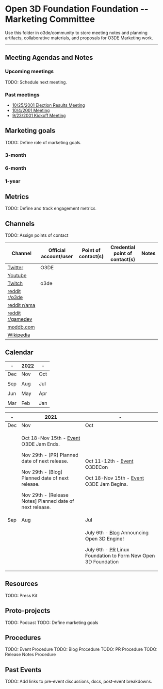# Open 3D  Foundation Foundation -- Marketing Committee

Use this folder in o3de/community to store meeting notes and planning artifacts, collaborative materials, and proposals for O3DE Marketing work.

---

## Meeting Agendas and Notes

### Upcoming meetings

TODO: Schedule next meeting.

### Past meetings

* [10/25/2001 Election Results Meeting](meeting-notes/meeting-agenda-2021-10-25.md)
* [10/4/2001 Meeting](meeting-notes/meeting-agenda-2021-10-4.md)
* [9/23/2001 Kickoff Meeting](meeting-notes/meeting-agenda-2021-9-23.md)

## Marketing goals

TODO: Define role of marketing goals.

### 3-month

### 6-month

### 1-year

## Metrics

TODO: Define and track engagement metrics.

## Channels

TODO:  Assign points of contact

| Channel | Official account/user | Point of contact(s) | Credential point of contact(s) | Notes |
|-|-|-|-|-|
| [Twitter](https://twitter.com/o3dengine) | O3DE | | | | 
| [Youtube](https://www.youtube.com/channel/UCTC8GDw1XidOTUBEFRbN-sA) | | | | | 
| [Twitch](https://www.twitch.tv/o3de) | o3de | | |  |
| [reddit r/o3de](https://www.reddit.com/r/O3DE/) | | | | | 
| [reddit r/ama](https://www.reddit.com/r/AMA/) |  | |  | 
| [reddit r/gamedev](https://www.reddit.com/r/gamedev/) | | |  | 
| [moddb.com](https://www.moddb.com/) |  |  |  |
| [Wikipedia](https://en.wikipedia.org/wiki/Open_3D_Engine) | | |  | 

## Calendar

| - | 2022 | - | 
|-|-|-|
| Dec | Nov | Oct |
||||
| Sep | Aug | Jul |
||||
| Jun | May | Apr |
||||
| Mar | Feb | Jan |

| - | 2021 | - | 
|-|-|-|
| Dec | Nov | Oct |
|| <p>Oct 18-Nov 15th - [Event](https://itch.io/jam/o3de-jam-1) O3DE Jam Ends.</p><p>Nov 29th - [PR] Planned date of next release.</p><p>Nov 29th - [Blog] Planned date of next release.</p><p>Nov 29th - [Release Notes] Planned date of next release.</p> | <p>Oct 11-12th - [Event](https://events.linuxfoundation.org/o3decon/) O3DECon</p><p>Oct 18-Nov 15th - [Event](https://itch.io/jam/o3de-jam-1) O3DE Jam Begins.</p> |
| Sep | Aug | Jul |
||| <p>July 6th - [Blog](https://o3de.org/blog/posts/welcome-post/) Announcing Open 3D Engine!</p><p>July 6th - [PR](https://www.linuxfoundation.org/press-release/linux-foundation-to-form-new-open-3d-foundation/) Linux Foundation to Form New Open 3D Foundation</p> |

## Resources

TODO: Press Kit

## Proto-projects

TODO: Podcast
TODO: Define marketing goals

## Procedures

TODO: Event Procedure
TODO: Blog Procedure
TODO: PR Procedure
TODO: Release Notes Procedure

## Past Events

TODO: Add links to pre-event discussions, docs, post-event breakdowns.
